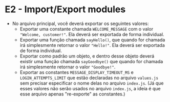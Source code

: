 # E2 - Import/Export modules

* No arquivo principal, você deverá exportar os seguintes valores:
    * Exportar uma constante chamada `WELCOME_MESSAGE` com o valor `"Welcome, customer!"`. Ela deverá ser exportada de forma individual.
    * Exportar uma função chamada `sayHello()`, que quando for chamada irá simplesmente retornar o valor `"Hello!"`. Ela deverá ser exportada de forma individual.
    * Exportar como padrão um objeto, e dentro desse objeto deverá existir uma função chamada `sayGoodbye()` que quando for chamada irá simplesmente retornar o valor `"Goodbye!"`.
    * Exportar as constantes `MESSAGE_DISPLAY_TIMEOUT_MS` e `LOGIN_ATTEMPTS_LIMIT` que estão declaradas no arquivo `values.js` sem precisar especificar o nome delas no arquivo `index.js`. (Já que esses valores não serão usados no arquivo `index.js`, a ideia é que esse arquivo apenas "re-exporte" as constantes.)

